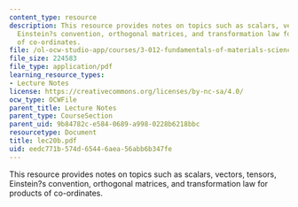 ```yaml
---
content_type: resource
description: This resource provides notes on topics such as scalars, vectors, tensors,
  Einstein?s convention, orthogonal matrices, and transformation law for products
  of co-ordinates.
file: /ol-ocw-studio-app/courses/3-012-fundamentals-of-materials-science-fall-2005/eedc771b574d65446aea56abb6b347fe_lec20b.pdf
file_size: 224583
file_type: application/pdf
learning_resource_types:
- Lecture Notes
license: https://creativecommons.org/licenses/by-nc-sa/4.0/
ocw_type: OCWFile
parent_title: Lecture Notes
parent_type: CourseSection
parent_uid: 9b84782c-e584-0689-a998-0228b6218bbc
resourcetype: Document
title: lec20b.pdf
uid: eedc771b-574d-6544-6aea-56abb6b347fe
---
```

This resource provides notes on topics such as scalars, vectors, tensors, Einstein?s convention, orthogonal matrices, and transformation law for products of co-ordinates.